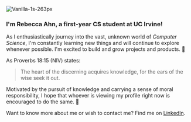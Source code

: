 ![Vanilla-1s-263px](https://user-images.githubusercontent.com/97374402/148670406-00d6c9a2-8559-489b-8d25-03244301e270.gif)

### **I'm Rebecca Ahn, a first-year CS student at UC Irvine!**
As I enthusiastically journey into the vast, unknown world of *Computer Science*, I'm constantly learning new things and will continue to explore whenever possible. I'm excited to build and grow projects and products. 🌳

As Proverbs 18:15 (NIV) states:  
> The heart of the discerning acquires knowledge, for the ears of the wise seek it out.

Motivated by the pursuit of knowledge and carrying a sense of moral responsibility, I hope that whoever is viewing my profile right now is encouraged to do the same. 💜

Want to know more about me or wish to contact me? Find me on [LinkedIn](https://www.linkedin.com/in/rebecca-ahn/).
